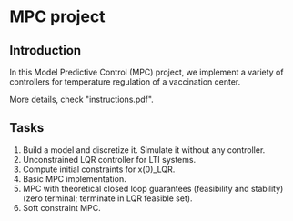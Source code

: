# MPC project

## Introduction
In this Model Predictive Control (MPC) project, we implement a variety of controllers for temperature regulation of a vaccination center.

More details, check "instructions.pdf".

## Tasks

1. Build a model and discretize it. Simulate it without any controller.
2. Unconstrained LQR controller for LTI systems.
3. Compute initial constraints for x(0)_LQR.
4. Basic MPC implementation.
5. MPC with theoretical closed loop guarantees (feasibility and stability) 
   (zero terminal; terminate in LQR feasible set).
6. Soft constraint MPC.

